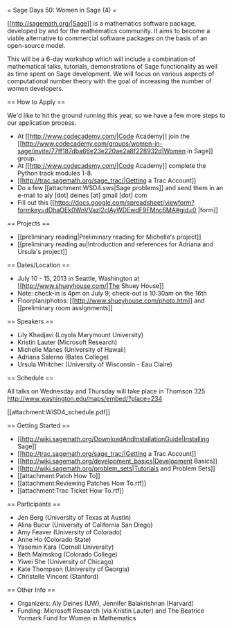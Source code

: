= Sage Days 50: Women in Sage (4) =

[[http://sagemath.org/|Sage]] is a mathematics software package, developed by and for the mathematics community.  It aims to become a viable alternative to commercial software packages on the basis of an open-source model.

This will be a 6-day workshop which will include a combination of mathematical talks, tutorials, demonstrations of Sage functionality as well as time spent on Sage development. We will focus on various aspects of computational number theory with the goal of increasing the number of women developers.

== How to Apply ==

We'd like to hit the ground running this year, so we have a few more steps to our application process. 
 
 * At [[http://www.codecademy.com/|Code Academy]] join the [[http://www.codecademy.com/groups/women-in-sage/invite/77ff187dba66e23e220ae2a8f228932d|Women in Sage]] group.
 * At [[http://www.codecademy.com/|Code Academy]] complete the Python track modules 1-8.
 * [[http://trac.sagemath.org/sage_trac/|Getting a Trac Account]]
 * Do a few [[attachment:WSD4.sws|Sage problems]] and send them in an e-mail to aly [dot] deines [at] gmail [dot] com
 * Fill out this [[https://docs.google.com/spreadsheet/viewform?formkey=dDhaOEk0WnVVazl2clAyWDEwdF9FMnc6MA#gid=0 |form]]

== Projects ==
  
 * [[preliminary reading|Preliminary reading for Michelle's project]]
 * [[preliminary reading au|Introduction and references for Adriana and Ursula's project]]

== Dates/Location ==

 * July 10 - 15, 2013 in Seattle, Washington at [[http://www.shueyhouse.com/|The Shuey House]]
 * Note: check-in is 4pm on July 9; check-out is 10:30am on the 16th
 * Floorplan/photos: [[http://www.shueyhouse.com/photo.htm]] and [[preliminary room assignments]]

== Speakers ==

 * Lily Khadjavi (Loyola Marymount University)
 * Kristin Lauter (Microsoft Research) 
 * Michelle Manes (University of Hawaii)
 * Adriana Salerno (Bates College)
 * Ursula Whitcher (University of Wisconsin - Eau Claire)

== Schedule ==

All talks on Wednesday and Thursday will take place in Thomson 325 http://www.washington.edu/maps/embed/?place=234
 
[[attachment:WiSD4_schedule.pdf]]

== Getting Started ==
 * [[http://wiki.sagemath.org/DownloadAndInstallationGuide|Installing Sage]]
 * [[http://trac.sagemath.org/sage_trac/|Getting a Trac Account]]
 * [[http://wiki.sagemath.org/development_basics|Development Basics]]
 * [[http://wiki.sagemath.org/problem_sets|Tutorials and Problem Sets]]
 * [[attachment:Patch How To]]
 * [[attachment:Reviewing Patches How To.rtf]]
 * [[attachment:Trac Ticket How To.rtf]]

== Participants ==

 * Jen Berg (University of Texas at Austin)
 * Alina Bucur (University of California San Diego)
 * Amy Feaver (University of Colorado)
 * Anne Ho (Colorado State)
 * Yasemin Kara (Cornell University)
 * Beth Malmskog (Colorado College)
 * Yiwei She (University of Chicago)
 * Kate Thompson (University of Georgia)
 * Christelle Vincent (Stanford)


== Other Info ==

 * Organizers: Aly Deines (UW), Jennifer Balakrishnan (Harvard)
 * Funding: Microsoft Research  (via Kristin Lauter) and The Beatrice Yormark Fund for Women in Mathematics
